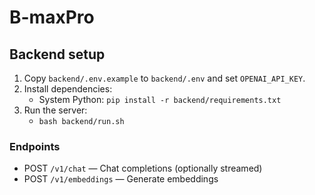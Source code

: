 # B-maxPro

## Backend setup
1. Copy `backend/.env.example` to `backend/.env` and set `OPENAI_API_KEY`.
2. Install dependencies:
   - System Python: `pip install -r backend/requirements.txt`
3. Run the server:
   - `bash backend/run.sh`

### Endpoints
- POST `/v1/chat` — Chat completions (optionally streamed)
- POST `/v1/embeddings` — Generate embeddings